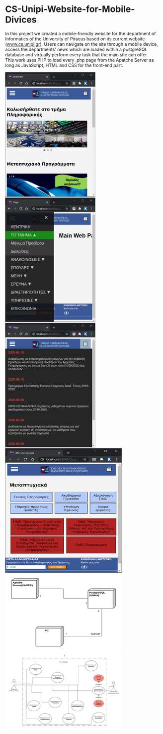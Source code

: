 # CS-Unipi-Website-for-Mobile-Divices  
In this project we created a mobile-friendly website for the department of Informatics of the University of Piraeus based on its current website (www.cs.unipi.gr). Users can navigate on the site through a mobile device, access the departments' news which are loaded within a postgreSQL database and virtually perform every task that the main site can offer.  
This work uses PHP to load every .php page from the Apatche Server as long as JavaScript, HTML and CSS for the front-end part.  

<img src="Screenshots/Cs Unipi Website Screenshot (1).PNG" width="290" height="400" />
<img src="Screenshots/Cs Unipi Website Screenshot (2).png" width="290" height="400" />
<img src="Screenshots/Cs Unipi Website Screenshot (3).png" width="290" height="400" />
<img src="Screenshots/Cs Unipi Website Screenshot (4).png" width="375" height="400" />
<img src="Screenshots/Cs Unipi Website Screenshot (5).png" width="375" height="250" />
<img src="Screenshots/Cs Unipi Website Screenshot (6).png" width="375" height="250" />
